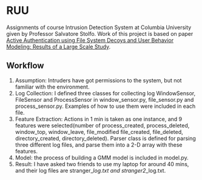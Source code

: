 # RUU
Assignments of course Intrusion Detection System at Columbia University given by Professor Salvatore Stolfo. Work of this project is based on paper [Active Authentication using File System Decoys and User Behavior Modeling: Results of a Large Scale Study](https://www.sciencedirect.com/science/article/pii/S0167404818311258). 

## Workflow
1. Assumption: Intruders have got permissions to the system, but not familiar with the environment.
2. Log Collection: I defined three classes for collecting log WindowSensor, FileSensor and ProcessSensor in window_sensor.py, file_sensor.py and process_sensor.py. Examples of how to use them were included in each file. 
3. Feature Extraction: Actions in 1 min is taken as one instance, and 9 features were selected(number of process_created, process_deleted, window_top, window_leave, file_modified file_created, file_deleted, directory_created, directory_deleted). Parser class is defined for parsing three different log files, and parse them into a 2-D array with these features.
4. Model: the process of building a GMM model is included in model.py. 
5. Result: I have asked two friends to use my laptop for around 40 mins, and their log files are stranger_*_log.txt and stranger2_*_log.txt. 